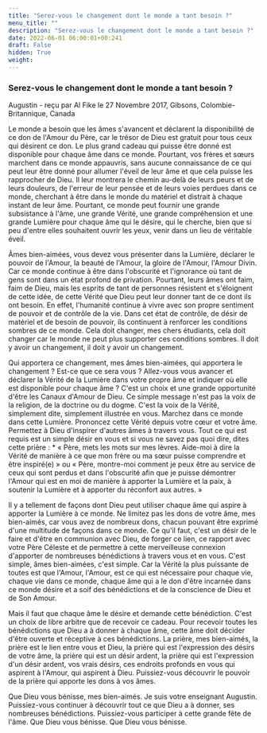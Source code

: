```yaml
---
title: "Serez-vous le changement dont le monde a tant besoin ?"
menu_title: ""
description: "Serez-vous le changement dont le monde a tant besoin ?"
date: 2022-06-01 06:00:01+00:241
draft: False
hidden: True
weight:
---
```

### Serez-vous le changement dont le monde a tant besoin ?

Augustin - reçu par Al Fike le 27 Novembre 2017, Gibsons, Colombie-Britannique, Canada

Le monde a besoin que les âmes s'avancent et déclarent la disponibilité de ce don de l'Amour du Père, car le trésor de Dieu est gratuit pour tous ceux qui désirent ce don. Le plus grand cadeau qui puisse être donné est disponible pour chaque âme dans ce monde. Pourtant, vos frères et sœurs marchent dans ce monde appauvris, sans aucune connaissance de ce qui peut leur être donné pour allumer l'éveil de leur âme et que cela puisse les rapprocher de Dieu. Il leur montrera le chemin au-delà de leurs peurs et de leurs douleurs, de l'erreur de leur pensée et de leurs voies perdues dans ce monde, cherchant à être dans le monde du matériel et distrait à chaque instant de leur âme. Pourtant, ce monde peut fournir une grande subsistance à l'âme, une grande Vérité, une grande compréhension et une grande Lumière pour chaque âme qui le désire, qui le cherche, bien que si peu d'entre elles souhaitent ouvrir les yeux, venir dans un lieu de véritable éveil.

Âmes bien-aimées, vous devez vous présenter dans la Lumière, déclarer le pouvoir de l'Amour, la beauté de l'Amour, la gloire de l'Amour, l'Amour Divin. Car ce monde continue à être dans l'obscurité et l'ignorance où tant de gens sont dans un état profond de privation. Pourtant, leurs âmes ont faim, faim de Dieu, mais les esprits de tant de personnes résistent et s'éloignent de cette idée, de cette Vérité que Dieu peut leur donner tant de ce dont ils ont besoin. En effet, l'humanité continue à vivre avec son propre sentiment de pouvoir et de contrôle de la vie. Dans cet état de contrôle, de désir de matériel et de besoin de pouvoir, ils continuent à renforcer les conditions sombres de ce monde. Cela doit changer, mes chers étudiants, cela doit changer car le monde ne peut plus supporter ces conditions sombres. Il doit y avoir un changement, il doit y avoir un changement.

Qui apportera ce changement, mes âmes bien-aimées, qui apportera le changement ? Est-ce que ce sera vous ? Allez-vous vous avancer et déclarer la Vérité de la Lumière dans votre propre âme et indiquer où elle est disponible pour chaque âme ? C'est un choix et une grande opportunité d'être les Canaux d'Amour de Dieu. Ce simple message n'est pas la voix de la religion, de la doctrine ou du dogme. C'est la voix de la Vérité, simplement dite, simplement illustrée en vous. Marchez dans ce monde dans cette Lumière. Prononcez cette Vérité depuis votre cœur et votre âme. Permettez à Dieu d'inspirer d'autres âmes à travers vous. Tout ce qui est requis est un simple désir en vous et si vous ne savez pas quoi dire, dites cette prière : * « Père, mets les mots sur mes lèvres. Aide-moi à dire la Vérité de manière à ce que mon frère ou ma sœur puisse comprendre et être inspiré(e) » ou  « Père, montre-moi comment je peux être au service de ceux qui sont perdus et dans l'obscurité afin que je puisse démontrer l'Amour qui est en moi de manière à apporter la Lumière et la paix, à soutenir la Lumière et à apporter du réconfort aux autres. »

Il y a tellement de façons dont Dieu peut utiliser chaque âme qui aspire à apporter la Lumière à ce monde. Ne limitez pas les dons de votre âme, mes bien-aimés, car vous avez de nombreux dons, chacun pouvant être exprimé d'une multitude de façons dans ce monde. Ce qu'il faut, c'est un désir de le faire et d'être en communion avec Dieu, de forger ce lien, ce rapport avec votre Père Céleste et de permettre à cette merveilleuse connexion d'apporter de nombreuses bénédictions à travers vous et en vous. C'est simple, âmes bien-aimées, c'est simple. Car la Vérité la plus puissante de toutes est que l'Amour, l'Amour, est ce qui est nécessaire pour chaque vie, chaque vie dans ce monde, chaque âme qui a le don d'être incarnée dans ce monde désire et a soif des bénédictions et de la conscience de Dieu et de Son Amour. 

Mais il faut que chaque âme le désire et demande cette bénédiction. C'est un choix de libre arbitre que de recevoir ce cadeau. Pour recevoir toutes les bénédictions que Dieu a à donner à chaque âme, cette âme doit décider d'être ouverte et réceptive à ces bénédictions. La prière, mes bien-aimés, la prière est le lien entre vous et Dieu, la prière qui est l'expression des désirs de votre âme, la prière qui est un désir ardent, la prière qui est l'expression d'un désir ardent, vos vrais désirs, ces endroits profonds en vous qui aspirent à l'Amour, qui aspirent à Dieu. Puissiez-vous découvrir le pouvoir de la prière qui apporte les dons à vos âmes.

Que Dieu vous bénisse, mes bien-aimés. Je suis votre enseignant Augustin. Puissiez-vous continuer à découvrir tout ce que Dieu a à donner, ses nombreuses bénédictions. Puissiez-vous participer à cette grande fête de l'âme. Que Dieu vous bénisse. Que Dieu vous bénisse.



